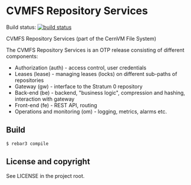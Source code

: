 CVMFS Repository Services
=========================

Build status: [![build status](https://travis-ci.org/cvmfs/cvmfs_services.svg?branch=master)](https://travis-ci.org/cvmfs/cvmfs_services)

CVMFS Repository Services (part of the CernVM File System)

The CVMFS Repository Services is an OTP release consisting of different components:

+ Authorization (auth) - access control, user credentials
+ Leases (lease) - managing leases (locks) on different sub-paths of repositories
+ Gateway (gw) - interface to the Stratum 0 repository
+ Back-end (be) - backend, "business logic", compression and hashing, interaction with gateway
+ Front-end (fe) - REST API, routing
+ Operations and monitoring (om) - logging, metrics, alarms etc.

Build
-----

    $ rebar3 compile

License and copyright
---------------------

See LICENSE in the project root.

